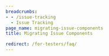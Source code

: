 ```yaml
---
breadcrumbs:
- - /issue-tracking
  - Issue Tracking
page_name: migrating-issue-components
title: Migrating Issue Components

redirect: /for-testers/faq/
---
```

